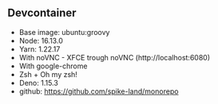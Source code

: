## Devcontainer

- Base image: ubuntu:groovy
- Node: 16.13.0
- Yarn: 1.22.17
- With noVNC - XFCE trough noVNC (http://localhost:6080)
- With google-chrome
- Zsh + Oh my zsh!
- Deno: 1.15.3
- github: https://github.com/spike-land/monorepo
